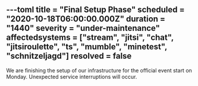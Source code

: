 ---toml
title = "Final Setup Phase"
scheduled = "2020-10-18T06:00:00.000Z"
duration = "1440"
severity = "under-maintenance"
affectedsystems = ["stream", "jitsi", "chat", "jitsiroulette", "ts", "mumble", "minetest", "schnitzeljagd"]
resolved = false
---
We are finishing the setup of our infrastructure for the official event start on Monday. Unexpected service interruptions will occur.

<!--- language code: en -->
